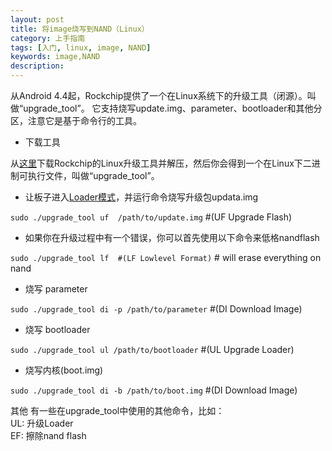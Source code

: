```yaml
---
layout: post
title: 将image烧写到NAND（Linux）
category: 上手指南
tags: [入门, linux, image, NAND]
keywords: image,NAND
description: 
---
```




从Android 4.4起，Rockchip提供了一个在Linux系统下的升级工具（闭源）。叫做“upgrade_tool”。 它支持烧写update.img、parameter、bootloader和其他分区，注意它是基于命令行的工具。 


* 下载工具  

从[这里][2]下载Rockchip的Linux升级工具并解压，然后你会得到一个在Linux下二进制可执行文件，叫做“upgrade_tool”。 

* 让板子进入[Loader模式][1]，并运行命令烧写升级包updata.img

`sudo ./upgrade_tool uf  /path/to/update.img`      #(UF Upgrade Flash)
	
* 如果你在升级过程中有一个错误，你可以首先使用以下命令来低格nandflash

`sudo ./upgrade_tool lf  #(LF Lowlevel Format)`		# will erase everything on nand

* 烧写 parameter

`sudo ./upgrade_tool di -p /path/to/parameter`    #(DI Download Image)

* 烧写 bootloader

`sudo ./upgrade_tool ul /path/to/bootloader`	  #(UL Upgrade Loader)

* 烧写内核(boot.img)

`sudo ./upgrade_tool di -b /path/to/boot.img`	    #(DI Download Image)


其他
有一些在upgrade_tool中使用的其他命令，比如：   
   UL: 升级Loader  
   EF: 擦除nand flash  


[1]:/2014/12/31/enter-recovery-mode.html  

[2]:http://dl.radxa.com/rock/tools/linux/Linux_Upgrade_Tool_v1.21.zip

